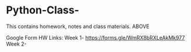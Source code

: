 # Python-Class-
This contains homework, notes and class materials. ABOVE

Google Form HW Links: 
Week 1-  https://forms.gle/WmRX8bRXLeAkMk977 
Week 2-  
